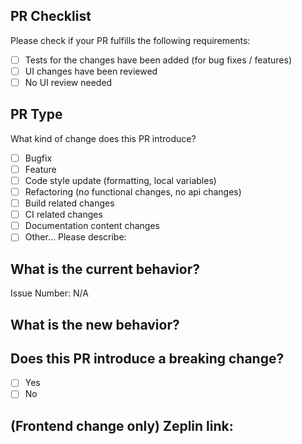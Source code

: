 ## PR Checklist

Please check if your PR fulfills the following requirements:

-   [ ] Tests for the changes have been added (for bug fixes / features)
-   [ ] UI changes have been reviewed
-   [ ] No UI review needed

## PR Type

What kind of change does this PR introduce?

<!-- Please check the one that applies to this PR using "x". -->

-   [ ] Bugfix
-   [ ] Feature
-   [ ] Code style update (formatting, local variables)
-   [ ] Refactoring (no functional changes, no api changes)
-   [ ] Build related changes
-   [ ] CI related changes
-   [ ] Documentation content changes
-   [ ] Other... Please describe:

## What is the current behavior?

<!-- Please describe the current behavior that you are modifying, or link to a relevant issue. -->

Issue Number: N/A

## What is the new behavior?

## Does this PR introduce a breaking change?

-   [ ] Yes
-   [ ] No

<!-- If this PR contains a breaking change, please describe the impact and migration path for existing applications below. -->

## (Frontend change only) Zeplin link:
